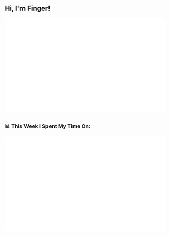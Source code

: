 <h2> Hi, I'm Finger!</h2>

<img align="right" src="https://raw.githubusercontent.com/spianmo/github-stats/master/generated/overview.svg#gh-light-mode-only">

<!-- <img align="right" height="160em" src="https://github-readme-stats-eight-theta.vercel.app/api/top-langs/?username=spianmo&layout=compact&langs_count=8&theme=algolia"/>	 -->
	
```go
package main

type Me struct {
	Name   string
	Job    string
	Code   string
	Skills string
}

func main() {
	me := &Me{
		Name:   "Finger",
		Job:    "Client-side Engineer",
		Code:   "Java, Kotlin, C#, Rust and C++ and Others",
		Skills: "Android, Security, Cross-platform client, NLP, CV, ASR ^o^",
	}
	_ = me
}
```


<h3>📊 This Week I Spent My Time On:</h3>
<img align='right' src="https://raw.githubusercontent.com/spianmo/github-stats/master/generated/languages.svg#gh-light-mode-only">

<!--START_SECTION:waka-->

```txt
Kotlin                 14 hrs 40 mins  ███████████████░░░░░░░░░░   60.36 %
Java                   2 hrs 40 mins   ██▓░░░░░░░░░░░░░░░░░░░░░░   10.99 %
XML                    1 hr 53 mins    ██░░░░░░░░░░░░░░░░░░░░░░░   07.80 %
Python                 1 hr 42 mins    █▓░░░░░░░░░░░░░░░░░░░░░░░   07.05 %
Java Properties        1 hr 8 mins     █▒░░░░░░░░░░░░░░░░░░░░░░░   04.67 %
```

<!--END_SECTION:waka-->
